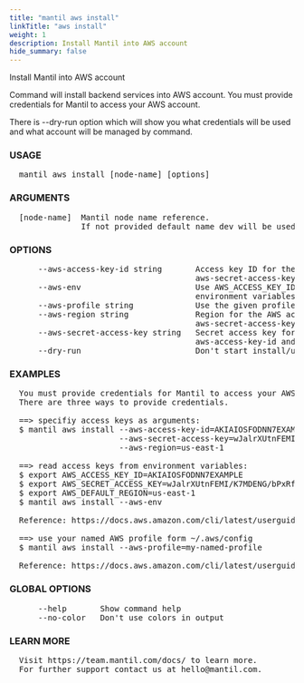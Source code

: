 ```yaml
---
title: "mantil aws install"
linkTitle: "aws install"
weight: 1
description: Install Mantil into AWS account
hide_summary: false
---
```


Install Mantil into AWS account

Command will install backend services into AWS account.
You must provide credentials for Mantil to access your AWS account.

There is --dry-run option which will show you what credentials will be used
and what account will be managed by command.

### USAGE
<pre>
  mantil aws install [node-name] [options]
</pre>
### ARGUMENTS
<pre>
  [node-name]  Mantil node name reference.
               If not provided default name dev will be used for the first node.</pre>
### OPTIONS
<pre>
      --aws-access-key-id string       Access key ID for the AWS account, must be used with the
                                       aws-secret-access-key and aws-region options
      --aws-env                        Use AWS_ACCESS_KEY_ID, AWS_SECRET_ACCESS_KEY and AWS_DEFAULT_REGION
                                       environment variables for AWS authentication
      --aws-profile string             Use the given profile for AWS authentication
      --aws-region string              Region for the AWS account, must be used with and aws-access-key-id and
                                       aws-secret-access-key options
      --aws-secret-access-key string   Secret access key for the AWS account, must be used with the
                                       aws-access-key-id and aws-region options
      --dry-run                        Don't start install/uninstall just show what credentials will be used
</pre>
### EXAMPLES
<pre>
  You must provide credentials for Mantil to access your AWS account.
  There are three ways to provide credentials.

  ==> specifiy access keys as arguments:
  $ mantil aws install --aws-access-key-id=AKIAIOSFODNN7EXAMPLE \
                       --aws-secret-access-key=wJalrXUtnFEMI/K7MDENG/bPxRfiCYEXAMPLEKEY \
                       --aws-region=us-east-1

  ==> read access keys from environment variables:
  $ export AWS_ACCESS_KEY_ID=AKIAIOSFODNN7EXAMPLE
  $ export AWS_SECRET_ACCESS_KEY=wJalrXUtnFEMI/K7MDENG/bPxRfiCYEXAMPLEKEY
  $ export AWS_DEFAULT_REGION=us-east-1
  $ mantil aws install --aws-env

  Reference: https://docs.aws.amazon.com/cli/latest/userguide/cli-configure-envvars.html

  ==> use your named AWS profile form ~/.aws/config
  $ mantil aws install --aws-profile=my-named-profile

  Reference: https://docs.aws.amazon.com/cli/latest/userguide/cli-configure-profiles.html
</pre>
### GLOBAL OPTIONS
<pre>
      --help       Show command help
      --no-color   Don't use colors in output
</pre>
### LEARN MORE
<pre>
  Visit https://team.mantil.com/docs/ to learn more.
  For further support contact us at hello@mantil.com.
</pre>

